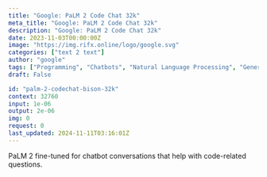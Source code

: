 ```yaml
---
title: "Google: PaLM 2 Code Chat 32k"
meta_title: "Google: PaLM 2 Code Chat 32k"
description: "Google: PaLM 2 Code Chat 32k"
date: 2023-11-03T00:00:00Z
image: "https://img.rifx.online/logo/google.svg"
categories: ["text 2 text"]
author: "google"
tags: ["Programming", "Chatbots", "Natural Language Processing", "Generative AI", "Technology/Web"]
draft: False

id: "palm-2-codechat-bison-32k"
context: 32760
input: 1e-06
output: 2e-06
img: 0
request: 0
last_updated: 2024-11-11T03:16:01Z
---
```


PaLM 2 fine-tuned for chatbot conversations that help with code-related questions.


